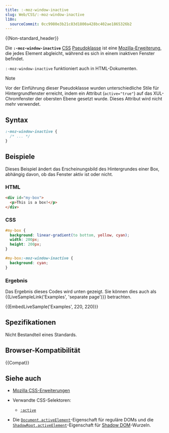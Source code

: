 ```yaml
---
title: :-moz-window-inactive
slug: Web/CSS/:-moz-window-inactive
l10n:
  sourceCommit: 0cc9980e3b21c83d1800a428bc402ae1865326b2
---
```


{{Non-standard_header}}

Die **`:-moz-window-inactive`** [CSS](/de/docs/Web/CSS) [Pseudoklasse](/de/docs/Web/CSS/Pseudo-classes) ist eine [Mozilla-Erweiterung](/de/docs/Web/CSS/Mozilla_Extensions), die jedes Element abgleicht, während es sich in einem inaktiven Fenster befindet.

`:-moz-window-inactive` funktioniert auch in HTML-Dokumenten.

> [!NOTE]
> Vor der Einführung dieser Pseudoklasse wurden unterschiedliche Stile für Hintergrundfenster erreicht, indem ein Attribut (`active="true"`) auf das XUL-Chromfenster der obersten Ebene gesetzt wurde. Dieses Attribut wird nicht mehr verwendet.

## Syntax

```css
:-moz-window-inactive {
  /* ... */
}
```

## Beispiele

Dieses Beispiel ändert das Erscheinungsbild des Hintergrundes einer Box, abhängig davon, ob das Fenster aktiv ist oder nicht.

### HTML

```html
<div id="my-box">
  <p>This is a box!</p>
</div>
```

### CSS

```css
#my-box {
  background: linear-gradient(to bottom, yellow, cyan);
  width: 200px;
  height: 200px;
}

#my-box:-moz-window-inactive {
  background: cyan;
}
```

### Ergebnis

Das Ergebnis dieses Codes wird unten gezeigt. Sie können dies auch als {{LiveSampleLink('Examples', 'separate page')}} betrachten.

{{EmbedLiveSample('Examples', 220, 220)}}

## Spezifikationen

Nicht Bestandteil eines Standards.

## Browser-Kompatibilität

{{Compat}}

## Siehe auch

- [Mozilla CSS-Erweiterungen](/de/docs/Web/CSS/Mozilla_Extensions)
- Verwandte CSS-Selektoren:
  - [`:active`](/de/docs/Web/CSS/:active)

- Die [`Document.activeElement`](/de/docs/Web/API/Document/activeElement)-Eigenschaft für reguläre DOMs und die [`ShadowRoot.activeElement`](/de/docs/Web/API/ShadowRoot/activeElement)-Eigenschaft für [Shadow DOM](/de/docs/Web/API/Web_components/Using_shadow_DOM)-Wurzeln.
